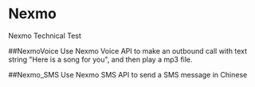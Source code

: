 # Nexmo
Nexmo Technical Test

##NexmoVoice
Use Nexmo Voice API to make an outbound call with text string "Here is a song for you", and then play a mp3 file.

##Nexmo_SMS
Use Nexmo SMS API to send a SMS message in Chinese
